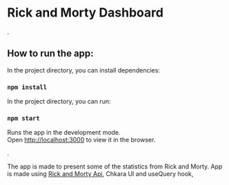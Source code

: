 # Rick and Morty Dashboard
.
## How to run the app:

In the project directory, you can install dependencies:
### `npm install`

In the project directory, you can run:

### `npm start`

Runs the app in the development mode.\
Open [http://localhost:3000](http://localhost:3000) to view it in the browser.

.

The app is made to present some of the statistics from Rick and Morty. 
App is made using [Rick and Morty Api](https://rickandmortyapi.com/ "Rick and Morty Api"), Chkara UI and useQuery hook, 
